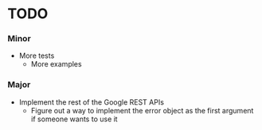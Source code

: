 # TODO

### Minor

  * More tests
	* More examples

### Major

  * Implement the rest of the Google REST APIs
	* Figure out a way to implement the error object as the first argument if someone wants to use it
